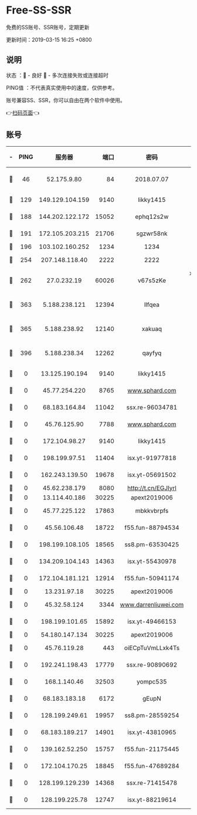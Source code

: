# Free-SS-SSR

免费的SS账号、SSR账号，定期更新

更新时间：2019-03-15 16:25 +0800

## 说明

状态     ：🙂 - 良好 🙁 - 多次连接失败或连接超时

PING值   ：不代表真实使用中的速度，仅供参考。

账号兼容SS、SSR，你可以自由在两个软件中使用。

👉[扫码页面](https://liesauer.github.io/Free-SS-SSR/)👈

## 账号

|-|PING|服务器|端口|密码|加密方式|区域|
|:----:|:----:|:-----:|-----:|:----:|:----:|:----:|
|🙂|46|52.175.9.80|84|2018.07.07|chacha20-ietf-poly1305|HK|
|🙂|129|149.129.104.159|9140|likky1415|aes-256-cfb|HK|
|🙂|188|144.202.122.172|15052|ephq12s2w|aes-256-cfb|US|
|🙂|191|172.105.203.215|21706|sgzwr58nk|aes-256-cfb|JP|
|🙂|196|103.102.160.252|1234|1234|rc4-md5|JP|
|🙂|254|207.148.118.40|2222|2222|aes-256-cfb|SG|
|🙂|262|27.0.232.19|60026|v67s5zKe|xchacha20-ietf-poly1305|HK|
|🙂|363|5.188.238.121|12394|llfqea|chacha20-ietf-poly1305|BR|
|🙂|365|5.188.238.92|12140|xakuaq|chacha20-ietf-poly1305|BR|
|🙂|396|5.188.238.34|12262|qayfyq|chacha20-ietf-poly1305|BR|
|🙁|0|13.125.190.194|9140|likky1415|aes-256-cfb|KR|
|🙁|0|45.77.254.220|8765|www.sphard.com|aes-256-cfb|SG|
|🙁|0|68.183.164.84|11042|ssx.re-96034781|aes-256-cfb|US|
|🙁|0|45.76.125.90|7788|www.sphard.com|aes-256-cfb|AU|
|🙁|0|172.104.98.27|9140|likky1415|aes-256-cfb|JP|
|🙁|0|198.199.97.51|11404|isx.yt-91977818|aes-256-cfb|US|
|🙁|0|162.243.139.50|19678|isx.yt-05691502|aes-256-cfb|US|
|🙁|0|45.62.238.179|8080|http://t.cn/EGJIyrl|rc4-md5|CA|
|🙁|0|13.114.40.186|30225|apext2019006|chacha20|JP|
|🙁|0|45.77.225.122|17863|mbkkvbrpfs|aes-256-cfb|GB|
|🙁|0|45.56.106.48|18722|f55.fun-88794534|aes-256-cfb|US|
|🙁|0|198.199.108.105|18565|ss8.pm-63530425|aes-256-cfb|US|
|🙁|0|134.209.104.143|14363|isx.yt-55430978|aes-256-cfb|SG|
|🙁|0|172.104.181.121|12914|f55.fun-50941174|aes-256-cfb|SG|
|🙁|0|13.231.97.18|30225|apext2019006|chacha20|JP|
|🙁|0|45.32.58.124|3344|www.darrenliuwei.com|aes-256-cfb|JP|
|🙁|0|198.199.101.65|15892|isx.yt-49466153|aes-256-cfb|US|
|🙁|0|54.180.147.134|30225|apext2019006|chacha20|KR|
|🙁|0|45.76.119.28|443|oiECpTuVmLLxk4Ts|aes-256-cfb|AU|
|🙁|0|192.241.198.43|17779|ssx.re-90890692|aes-256-cfb|US|
|🙁|0|168.1.140.46|32503|yompc535|aes-256-cfb|AU|
|🙁|0|68.183.183.18|6172|gEupN|aes-256-cfb|SG|
|🙁|0|128.199.249.61|19957|ss8.pm-28559254|aes-256-cfb|SG|
|🙁|0|68.183.189.217|14901|isx.yt-43810965|aes-256-cfb|SG|
|🙁|0|139.162.52.250|15757|f55.fun-21175445|aes-256-cfb|SG|
|🙁|0|172.104.170.25|18845|f55.fun-47689284|aes-256-cfb|SG|
|🙁|0|128.199.129.239|14368|ssx.re-71415478|aes-256-cfb|SG|
|🙁|0|128.199.225.78|12747|isx.yt-88219614|aes-256-cfb|SG|
